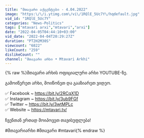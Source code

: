 ```yaml
---
title: "მთავარი აქცენტები - 4.04.2022"
image: "https:\/\/i.ytimg.com\/vi\/1RQlE_5Uc7Y\/hqdefault.jpg"
vid_id: "1RQlE_5Uc7Y"
categories: "News-Politics"
tags: ["mtavari arxi","mtavari","arxi"]
date: "2022-04-05T04:44:10+03:00"
vid_date: "2022-04-04T20:29:27Z"
duration: "PT2H2M30S"
viewcount: "6822"
likeCount: "259"
dislikeCount: ""
channel: "მთავარი არხი • Mtavari Arkhi"
---
```

{% raw %}მთავარი არხის  ოფიციალური არხი YOUTUBE-ზე.<br /><br />გამოიწერეთ არხი, მოიწონეთ და გააზიარეთ ვიდეო.<br /><br />✅ Facebook ~ <a rel="nofollow" target="blank" href="https://bit.ly/2RCqX1D">https://bit.ly/2RCqX1D</a><br />✅ Instagram ~ <a rel="nofollow" target="blank" href="https://bit.ly/3ub9FGf">https://bit.ly/3ub9FGf</a><br />✅ Twitter ~ <a rel="nofollow" target="blank" href="https://bit.ly/3wtMPLc">https://bit.ly/3wtMPLc</a><br />✅ Website ~ <a rel="nofollow" target="blank" href="https://mtavari.tv/">https://mtavari.tv/</a><br /><br />ჩვენთან ერთად მოიპოვეთ თავისუფლება!<br /><br />#მთავარიარხი #მთავარი #mtavari{% endraw %}
